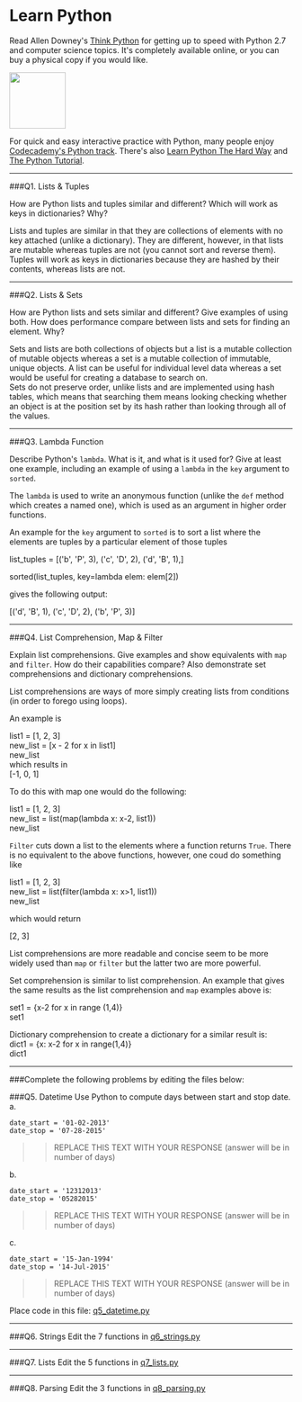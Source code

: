# Learn Python

Read Allen Downey's [Think Python](http://www.greenteapress.com/thinkpython/) for getting up to speed with Python 2.7 and computer science topics. It's completely available online, or you can buy a physical copy if you would like.

<a href="http://www.greenteapress.com/thinkpython/"><img src="img/think_python.png" style="width: 100px;" target="_blank"></a>

For quick and easy interactive practice with Python, many people enjoy [Codecademy's Python track](http://www.codecademy.com/en/tracks/python). There's also [Learn Python The Hard Way](http://learnpythonthehardway.org/book/) and [The Python Tutorial](https://docs.python.org/2/tutorial/).

---

###Q1. Lists &amp; Tuples

How are Python lists and tuples similar and different? Which will work as keys in dictionaries? Why?

Lists and tuples are similar in that they are collections of elements with no key attached (unlike a dictionary).  They are different, however, in that lists are mutable whereas tuples are not (you cannot sort and reverse them).  Tuples will work as keys in dictionaries because they are hashed by their contents, whereas lists are not.

---

###Q2. Lists &amp; Sets

How are Python lists and sets similar and different? Give examples of using both. How does performance compare between lists and sets for finding an element. Why?

Sets and lists are both collections of objects but a list is a mutable collection of mutable objects whereas a set is a mutable collection of immutable, unique objects.  A list can be useful for individual level data whereas a set would be useful for creating a database to search on.  
Sets do not preserve order, unlike lists and are implemented using hash tables, which means that searching them means looking checking whether an object is at the position set by its hash rather than looking through all of the values.

---

###Q3. Lambda Function

Describe Python's `lambda`. What is it, and what is it used for? Give at least one example, including an example of using a `lambda` in the `key` argument to `sorted`.

The `lambda` is used to write an anonymous function (unlike the `def` method which creates a named one), which is used as an argument in higher order functions.  

An example for the `key` argument to `sorted` is to sort a list where the elements are tuples by a particular element of those tuples

list_tuples = [('b', 'P', 3), ('c', 'D', 2), ('d', 'B', 1),]  

sorted(list_tuples, key=lambda elem: elem[2])  

gives the following output:  

[('d', 'B', 1), ('c', 'D', 2), ('b', 'P', 3)]

---

###Q4. List Comprehension, Map &amp; Filter

Explain list comprehensions. Give examples and show equivalents with `map` and `filter`. How do their capabilities compare? Also demonstrate set comprehensions and dictionary comprehensions.

List comprehensions are ways of more simply creating lists from conditions (in order to forego using loops).  

An example is 

list1 = [1, 2, 3]  
new_list = [x - 2 for x in list1]  
new_list  
which results in  
[-1, 0, 1]  
 
To do this with map one would do the following:

list1 = [1, 2, 3]  
new_list = list(map(lambda x: x-2, list1))  
new_list  

`Filter` cuts down a list to the elements where a function returns `True`.  There is no equivalent to the above functions, however, one coud do something like 

list1 = [1, 2, 3]  
new_list = list(filter(lambda x: x>1, list1))   
new_list  

which would return  

[2, 3]  

List comprehensions are more readable and concise seem to be more widely used than `map` or `filter` but the latter two are more powerful.  

Set comprehension is similar to list comprehension.  An example that gives the same results as the list comprehension and `map` examples above is:

set1 = {x-2 for x in range (1,4)}  
set1

Dictionary comprehension to create a dictionary for a similar result is:  
dict1 = {x: x-2 for x in range(1,4)}  
dict1  


---


###Complete the following problems by editing the files below:

###Q5. Datetime
Use Python to compute days between start and stop date.   
a.  

```
date_start = '01-02-2013'    
date_stop = '07-28-2015'
```

>> REPLACE THIS TEXT WITH YOUR RESPONSE (answer will be in number of days)

b.  
```
date_start = '12312013'  
date_stop = '05282015'  
```

>> REPLACE THIS TEXT WITH YOUR RESPONSE (answer will be in number of days)

c.  
```
date_start = '15-Jan-1994'      
date_stop = '14-Jul-2015'  
```

>> REPLACE THIS TEXT WITH YOUR RESPONSE  (answer will be in number of days)

Place code in this file: [q5_datetime.py](python/q5_datetime.py)

---

###Q6. Strings
Edit the 7 functions in [q6_strings.py](python/q6_strings.py)

---

###Q7. Lists
Edit the 5 functions in [q7_lists.py](python/q7_lists.py)

---

###Q8. Parsing
Edit the 3 functions in [q8_parsing.py](python/q8_parsing.py)





